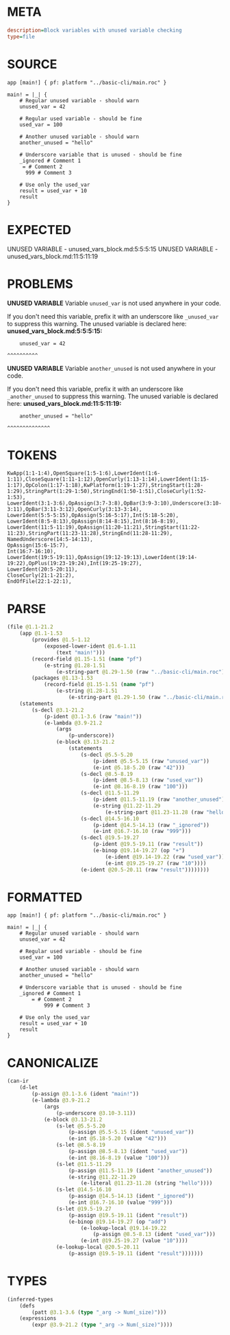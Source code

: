 # META
~~~ini
description=Block variables with unused variable checking
type=file
~~~
# SOURCE
~~~roc
app [main!] { pf: platform "../basic-cli/main.roc" }

main! = |_| {
    # Regular unused variable - should warn
    unused_var = 42

    # Regular used variable - should be fine
    used_var = 100

    # Another unused variable - should warn
    another_unused = "hello"

    # Underscore variable that is unused - should be fine
    _ignored # Comment 1
     = # Comment 2
      999 # Comment 3

    # Use only the used_var
    result = used_var + 10
    result
}
~~~
# EXPECTED
UNUSED VARIABLE - unused_vars_block.md:5:5:5:15
UNUSED VARIABLE - unused_vars_block.md:11:5:11:19
# PROBLEMS
**UNUSED VARIABLE**
Variable `unused_var` is not used anywhere in your code.

If you don't need this variable, prefix it with an underscore like `_unused_var` to suppress this warning.
The unused variable is declared here:
**unused_vars_block.md:5:5:5:15:**
```roc
    unused_var = 42
```
    ^^^^^^^^^^


**UNUSED VARIABLE**
Variable `another_unused` is not used anywhere in your code.

If you don't need this variable, prefix it with an underscore like `_another_unused` to suppress this warning.
The unused variable is declared here:
**unused_vars_block.md:11:5:11:19:**
```roc
    another_unused = "hello"
```
    ^^^^^^^^^^^^^^


# TOKENS
~~~zig
KwApp(1:1-1:4),OpenSquare(1:5-1:6),LowerIdent(1:6-1:11),CloseSquare(1:11-1:12),OpenCurly(1:13-1:14),LowerIdent(1:15-1:17),OpColon(1:17-1:18),KwPlatform(1:19-1:27),StringStart(1:28-1:29),StringPart(1:29-1:50),StringEnd(1:50-1:51),CloseCurly(1:52-1:53),
LowerIdent(3:1-3:6),OpAssign(3:7-3:8),OpBar(3:9-3:10),Underscore(3:10-3:11),OpBar(3:11-3:12),OpenCurly(3:13-3:14),
LowerIdent(5:5-5:15),OpAssign(5:16-5:17),Int(5:18-5:20),
LowerIdent(8:5-8:13),OpAssign(8:14-8:15),Int(8:16-8:19),
LowerIdent(11:5-11:19),OpAssign(11:20-11:21),StringStart(11:22-11:23),StringPart(11:23-11:28),StringEnd(11:28-11:29),
NamedUnderscore(14:5-14:13),
OpAssign(15:6-15:7),
Int(16:7-16:10),
LowerIdent(19:5-19:11),OpAssign(19:12-19:13),LowerIdent(19:14-19:22),OpPlus(19:23-19:24),Int(19:25-19:27),
LowerIdent(20:5-20:11),
CloseCurly(21:1-21:2),
EndOfFile(22:1-22:1),
~~~
# PARSE
~~~clojure
(file @1.1-21.2
	(app @1.1-1.53
		(provides @1.5-1.12
			(exposed-lower-ident @1.6-1.11
				(text "main!")))
		(record-field @1.15-1.51 (name "pf")
			(e-string @1.28-1.51
				(e-string-part @1.29-1.50 (raw "../basic-cli/main.roc"))))
		(packages @1.13-1.53
			(record-field @1.15-1.51 (name "pf")
				(e-string @1.28-1.51
					(e-string-part @1.29-1.50 (raw "../basic-cli/main.roc"))))))
	(statements
		(s-decl @3.1-21.2
			(p-ident @3.1-3.6 (raw "main!"))
			(e-lambda @3.9-21.2
				(args
					(p-underscore))
				(e-block @3.13-21.2
					(statements
						(s-decl @5.5-5.20
							(p-ident @5.5-5.15 (raw "unused_var"))
							(e-int @5.18-5.20 (raw "42")))
						(s-decl @8.5-8.19
							(p-ident @8.5-8.13 (raw "used_var"))
							(e-int @8.16-8.19 (raw "100")))
						(s-decl @11.5-11.29
							(p-ident @11.5-11.19 (raw "another_unused"))
							(e-string @11.22-11.29
								(e-string-part @11.23-11.28 (raw "hello"))))
						(s-decl @14.5-16.10
							(p-ident @14.5-14.13 (raw "_ignored"))
							(e-int @16.7-16.10 (raw "999")))
						(s-decl @19.5-19.27
							(p-ident @19.5-19.11 (raw "result"))
							(e-binop @19.14-19.27 (op "+")
								(e-ident @19.14-19.22 (raw "used_var"))
								(e-int @19.25-19.27 (raw "10"))))
						(e-ident @20.5-20.11 (raw "result"))))))))
~~~
# FORMATTED
~~~roc
app [main!] { pf: platform "../basic-cli/main.roc" }

main! = |_| {
	# Regular unused variable - should warn
	unused_var = 42

	# Regular used variable - should be fine
	used_var = 100

	# Another unused variable - should warn
	another_unused = "hello"

	# Underscore variable that is unused - should be fine
	_ignored # Comment 1
		= # Comment 2
			999 # Comment 3

	# Use only the used_var
	result = used_var + 10
	result
}
~~~
# CANONICALIZE
~~~clojure
(can-ir
	(d-let
		(p-assign @3.1-3.6 (ident "main!"))
		(e-lambda @3.9-21.2
			(args
				(p-underscore @3.10-3.11))
			(e-block @3.13-21.2
				(s-let @5.5-5.20
					(p-assign @5.5-5.15 (ident "unused_var"))
					(e-int @5.18-5.20 (value "42")))
				(s-let @8.5-8.19
					(p-assign @8.5-8.13 (ident "used_var"))
					(e-int @8.16-8.19 (value "100")))
				(s-let @11.5-11.29
					(p-assign @11.5-11.19 (ident "another_unused"))
					(e-string @11.22-11.29
						(e-literal @11.23-11.28 (string "hello"))))
				(s-let @14.5-16.10
					(p-assign @14.5-14.13 (ident "_ignored"))
					(e-int @16.7-16.10 (value "999")))
				(s-let @19.5-19.27
					(p-assign @19.5-19.11 (ident "result"))
					(e-binop @19.14-19.27 (op "add")
						(e-lookup-local @19.14-19.22
							(p-assign @8.5-8.13 (ident "used_var")))
						(e-int @19.25-19.27 (value "10"))))
				(e-lookup-local @20.5-20.11
					(p-assign @19.5-19.11 (ident "result")))))))
~~~
# TYPES
~~~clojure
(inferred-types
	(defs
		(patt @3.1-3.6 (type "_arg -> Num(_size)")))
	(expressions
		(expr @3.9-21.2 (type "_arg -> Num(_size)"))))
~~~
